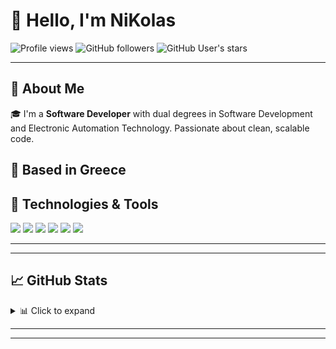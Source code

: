 # 👋 Hello, I'm NiKolas

![Profile views](https://komarev.com/ghpvc/?username=Constadin&color=blue)
![GitHub followers](https://img.shields.io/github/followers/Constadin?label=Followers&style=social)
![GitHub User's stars](https://img.shields.io/github/stars/Constadin?affiliations=OWNER%2CCOLLABORATOR&style=social)

---

## 🚀 About Me

🎓 I'm a **Software Developer** with dual degrees in Software Development and Electronic Automation Technology.
Passionate about clean, scalable code.

📍 Based in Greece  
---

## 🔧 Technologies & Tools

<p>
  <img src="https://img.shields.io/badge/C%23-239120?style=for-the-badge&logo=csharp&logoColor=white"/>
  <img src="https://img.shields.io/badge/.NET-512BD4?style=for-the-badge&logo=dotnet&logoColor=white"/>
  <img src="https://img.shields.io/badge/Blazor-512BD4?style=for-the-badge&logo=blazor&logoColor=white"/>
  <img src="https://img.shields.io/badge/MAUI-512BD4?style=for-the-badge&logo=visualstudio&logoColor=white"/>
  <img src="https://img.shields.io/badge/SQLite-003B57?style=for-the-badge&logo=sqlite&logoColor=white"/>
  <img src="https://img.shields.io/badge/Git-F05032?style=for-the-badge&logo=git&logoColor=white"/>
</p>

---

---

## 📈 GitHub Stats

<details>
<summary>📊 Click to expand</summary>

![Constadin's GitHub stats](https://github-readme-stats.vercel.app/api?username=Constadin&show_icons=true&theme=radical&hide_title=true)

![Top Langs](https://github-readme-stats.vercel.app/api/top-langs/?username=Constadin&layout=compact&theme=radical)

</details>

---



---

